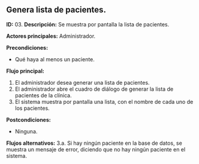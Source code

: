 ## Genera lista de pacientes.

**ID:** 03.
**Descripción:** Se muestra por pantalla la lista de pacientes.

**Actores principales:** Administrador.

**Precondiciones:**
* Qué haya al menos un paciente.

**Flujo principal:**
1. El administrador desea generar una lista de pacientes.
1. El administrador abre el cuadro de diálogo de generar la lista de pacientes de la clínica.
1. El sistema muestra por pantalla una lista, con el nombre de cada uno de los pacientes.

**Postcondiciones:**
* Ninguna.

**Flujos alternativos:**
3.a. Si hay ningún paciente en la base de datos, se muestra un mensaje de error, diciendo que no hay ningún paciente en el sistema.

